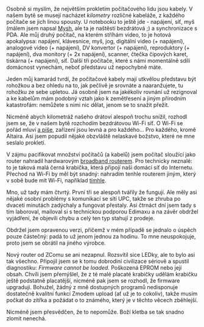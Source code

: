 <!-- dcterms:identifier = riderweblog#60 -->
<!-- dcterms:title = Zkuste to bez drátů, milý Marconi! -->
<!-- np9:categoryId = 2 -->
<!-- x4w:category = Lidé a jiná zvěř -->
<!-- np9:authorId = 1 -->
<!-- np9:authorEmail = michal.valasek@altairis.cz -->
<!-- dcterms:creator = Michal Altair Valášek -->
<!-- dcterms:created = 2003-06-03T12:23:36+02:00 -->
<!-- dcterms:dateAccepted = 2003-06-03T12:23:36+02:00 -->

Osobně si myslím, že největším prokletím počítačového lidu jsou kabely. V našem bytě se musejí nacházet <em>kilometry</em> rozličné kabeláže, z každého počítače se jich linou spousty. U notebooku to ještě jde - napájení, síť, myš (málem jsem napsal [Mysh](http://www.bestijka.cz), ale ta je naštěstí bezdrátová ;) a synchronizace s PDA. Ale můj druhý počítač, na kterém stříhám video, to je hotová apokalypsa: napájení, klávesnice, myš, jog, digitální video (+ napájení), analogové video (+ napájení), DV konvertor (+ napájení), reproduktory (+ napájení), dva monitory (+ 2x napájení), scanner, čtečka čipových karet, tiskárna (+ napájení), síť. Další tři počítače, které s námi momentálně sdílí domácnost vynechám, neboť představu už nepochybně máte.

Jeden můj kamarád tvrdí, že počítačové kabely mají utkvělou představu být rohožkou a bez ohledu na to, jak pečlivě je srovnáte a naaranžujete, tu rohožku ze sebe upletou. Já osobně jsem na jakékoliv rovnání už rezignoval a ke kabelům mám podobný vztah jako k zemětřesení a jiným přírodním katastrofám: nemůžete s nimi nic dělat, jenom se to snažit přežít.

Nicméně abych kilometráž našeho drátoví alespoň trochu snížil, rozhodl jsem se, že v našem bytě rozchodím bezdrátovou Wi-Fi síť. O Wi-Fi se pořád mluví [a píše](http://www.marigold.cz), zařízení jsou levná a pro každého... Pro každého, kromě Altaira. Asi jsem popudil nějaké obzvláště nelaskavé božstvo, které ne mne seslalo prokletí.

V zájmu pacifikovat množství počítačů (a kabelů) jsem počítač sloužící jako router nahradil hardwarovým [broadband routerem](http://www.alzasoft.cz/DetailPage.asp?DPG=41877). Pro technicky neznalé: to je taková malá černá krabička, která připojí naši domácí síť do Internetu. Přechod na Wi-Fi by měl být snadný: nahradím tenhle routerem jiným, který v sobě bude mít Wi-Fi, například [tímhle](http://www.alzasoft.cz/DetailPage.asp?DPG=42603).

Mno, už tady mám čtvrtý. První tři se alespoň tvářily že fungují. Ale měly asi nějaké osobní problémy s komunikací se sítí UPC, takže se zhruba po dvaceti minutách zadýchaly a fungovat přestaly. Asi čtrnáct dní jsem tady s tím laboroval, mailoval si s technickou podporou Edimaxu a na závěr obdržel vyjádření, že objevili chybu a celý ten typ stahují z prodeje.

Obdržel jsem opravenou verzi, přičemž v mém případě se jednalo o úspěch pouze částečný: padá to už jenom jednou za hodinu. To mne neuspokojuje, proto jsem se obrátil na jiného výrobce.

Nový router od ZComu se ani nezapnul. Rozsvítil sice LEDky, ale to bylo asi tak všechno. Připojil jsem se k tomu dobrodiní civilizace sériově a spustil diagnostiku: <em>Firmware cannot be loaded.</em> Poškozená EPROM nebo její obsah. Chvíli jsem přemýšlel, že z té malé placaté krabičky udělám krabičku ještě podstatně placatější, nicméně pak jsem se rozhodl, že firmware upgraduji. Bohužel, žádný z mně dostupných programů nedisponuje dostatečně kvalitní funkcí Zmodem upload (ať už je to cokoliv), takže musím počkat do zítřka a požádat o to známého, který je v těchto věcech zběhlejší.

Nicméně jsem přesvědčen, že to nepomůže. Boží kletba se tak snadno zlomit nenechá.
